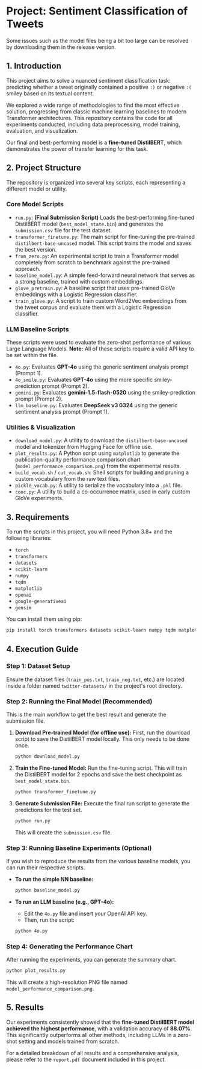 # Project: Sentiment Classification of Tweets
Some issues such as the model files being a bit too large can be resolved by downloading them in the release version.
## 1. Introduction

This project aims to solve a nuanced sentiment classification task: predicting whether a tweet originally contained a positive `:)` or negative `:(` smiley based on its textual content.

We explored a wide range of methodologies to find the most effective solution, progressing from classic machine learning baselines to modern Transformer architectures. This repository contains the code for all experiments conducted, including data preprocessing, model training, evaluation, and visualization.

Our final and best-performing model is a **fine-tuned DistilBERT**, which demonstrates the power of transfer learning for this task.

## 2. Project Structure

The repository is organized into several key scripts, each representing a different model or utility.

### Core Model Scripts

* `run.py`: **(Final Submission Script)** Loads the best-performing fine-tuned DistilBERT model (`best_model_state.bin`) and generates the `submission.csv` file for the test dataset.
* `transformer_finetune.py`: The main script for fine-tuning the pre-trained `distilbert-base-uncased` model. This script trains the model and saves the best version.
* `from_zero.py`: An experimental script to train a Transformer model completely from scratch to benchmark against the pre-trained approach.
* `baseline_model.py`: A simple feed-forward neural network that serves as a strong baseline, trained with custom embeddings.
* `glove_pretrain.py`: A baseline script that uses pre-trained GloVe embeddings with a Logistic Regression classifier.
* `train_glove.py`: A script to train custom Word2Vec embeddings from the tweet corpus and evaluate them with a Logistic Regression classifier.

### LLM Baseline Scripts

These scripts were used to evaluate the zero-shot performance of various Large Language Models.
**Note:** All of these scripts require a valid API key to be set within the file.

* `4o.py`: Evaluates **GPT-4o** using the generic sentiment analysis prompt (Prompt 1).
* `4o_smile.py`: Evaluates **GPT-4o** using the more specific smiley-prediction prompt (Prompt 2).
* `gemini.py`: Evaluates **gemini-1.5-flash-0520** using the smiley-prediction prompt (Prompt 2).
* `llm_baseline.py`: Evaluates **DeepSeek v3 0324** using the generic sentiment analysis prompt (Prompt 1).

### Utilities & Visualization

* `download_model.py`: A utility to download the `distilbert-base-uncased` model and tokenizer from Hugging Face for offline use.
* `plot_results.py`: A Python script using `matplotlib` to generate the publication-quality performance comparison chart (`model_performance_comparison.png`) from the experimental results.
* `build_vocab.sh` / `cut_vocab.sh`: Shell scripts for building and pruning a custom vocabulary from the raw text files.
* `pickle_vocab.py`: A utility to serialize the vocabulary into a `.pkl` file.
* `cooc.py`: A utility to build a co-occurrence matrix, used in early custom GloVe experiments.

## 3. Requirements

To run the scripts in this project, you will need Python 3.8+ and the following libraries:

* `torch`
* `transformers`
* `datasets`
* `scikit-learn`
* `numpy`
* `tqdm`
* `matplotlib`
* `openai`
* `google-generativeai`
* `gensim`

You can install them using pip:
```bash
pip install torch transformers datasets scikit-learn numpy tqdm matplotlib openai google-generativeai gensim
```

## 4. Execution Guide

### Step 1: Dataset Setup
Ensure the dataset files (`train_pos.txt`, `train_neg.txt`, etc.) are located inside a folder named `twitter-datasets/` in the project's root directory.

### Step 2: Running the Final Model (Recommended)

This is the main workflow to get the best result and generate the submission file.

1.  **Download Pre-trained Model (for offline use):**
    First, run the download script to save the DistilBERT model locally. This only needs to be done once.
    ```bash
    python download_model.py
    ```

2.  **Train the Fine-tuned Model:**
    Run the fine-tuning script. This will train the DistilBERT model for 2 epochs and save the best checkpoint as `best_model_state.bin`.
    ```bash
    python transformer_finetune.py
    ```

3.  **Generate Submission File:**
    Execute the final run script to generate the predictions for the test set.
    ```bash
    python run.py
    ```
    This will create the `submission.csv` file.

### Step 3: Running Baseline Experiments (Optional)

If you wish to reproduce the results from the various baseline models, you can run their respective scripts.

* **To run the simple NN baseline:**
    ```bash
    python baseline_model.py
    ```

* **To run an LLM baseline (e.g., GPT-4o):**
    * Edit the `4o.py` file and insert your OpenAI API key.
    * Then, run the script:
    ```bash
    python 4o.py
    ```

### Step 4: Generating the Performance Chart

After running the experiments, you can generate the summary chart.
```bash
python plot_results.py
```
This will create a high-resolution PNG file named `model_performance_comparison.png`.

## 5. Results

Our experiments consistently showed that the **fine-tuned DistilBERT model achieved the highest performance**, with a validation accuracy of **88.07%**. This significantly outperforms all other methods, including LLMs in a zero-shot setting and models trained from scratch.

For a detailed breakdown of all results and a comprehensive analysis, please refer to the `report.pdf` document included in this project.

